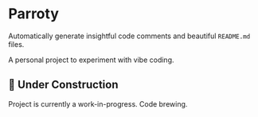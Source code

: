 # Parroty
Automatically generate insightful code comments and beautiful `README.md` files.

A personal project to experiment with vibe coding.


## 🚧 Under Construction
Project is currently a work-in-progress. Code brewing.
